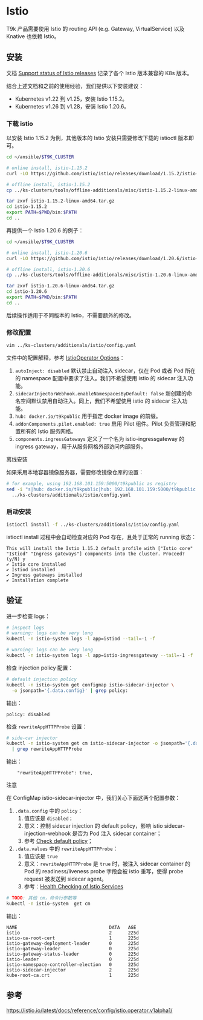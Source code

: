 # Istio


T9k 产品需要使用 Istio 的 routing API (e.g. Gateway, VirtualService) 以及 Knative 也依赖 Istio。

## 安装

文档 [Support status of Istio releases](https://istio.io/latest/docs/releases/supported-releases/#support-status-of-istio-releases) 记录了各个 Istio 版本兼容的 K8s 版本。

结合上述文档和之前的使用经验，我们提供以下安装建议：

* Kubernetes v1.22 到 v1.25，安装 Istio 1.15.2。
* Kubernetes v1.26 到 v1.28，安装 Istio 1.20.6。

### 下载 istio

以安装 Istio 1.15.2 为例，其他版本的 Istio 安装只需要修改下载的 istioctl 版本即可。

```bash
cd ~/ansible/$T9K_CLUSTER

# online install, istio-1.15.2
curl -LO https://github.com/istio/istio/releases/download/1.15.2/istio-1.15.2-linux-amd64.tar.gz

# offline install, istio-1.15.2
cp ../ks-clusters/tools/offline-additionals/misc/istio-1.15.2-linux-amd64.tar.gz ./

tar zxvf istio-1.15.2-linux-amd64.tar.gz
cd istio-1.15.2
export PATH=$PWD/bin:$PATH
cd ..
```

再提供一个 Istio 1.20.6 的例子：

```bash
cd ~/ansible/$T9K_CLUSTER

# online install, istio-1.20.6
curl -LO https://github.com/istio/istio/releases/download/1.20.6/istio-1.20.6-linux-amd64.tar.gz

# offline install, istio-1.20.6
cp ../ks-clusters/tools/offline-additionals/misc/istio-1.20.6-linux-amd64.tar.gz ./

tar zxvf istio-1.20.6-linux-amd64.tar.gz
cd istio-1.20.6
export PATH=$PWD/bin:$PATH
cd ..
```

后续操作适用于不同版本的 Istio，不需要额外的修改。

### 修改配置

```bash
vim ../ks-clusters/additionals/istio/config.yaml
```

文件中的配置解释，参考 <a target="_blank" rel="noopener noreferrer" href="https://istio.io/latest/docs/reference/config/istio.operator.v1alpha1/">IstioOperator Options</a>：

1. `autoInject: disabled` 默认禁止自动注入 sidecar，仅在 Pod 或者 Pod 所在的 namespace 配置中要求了注入。我们不希望使用 istio 的 sidecar 注入功能。
1. `sidecarInjectorWebhook.enableNamespacesByDefault: false` 新创建的命名空间默认禁用自动注入。同上，我们不希望使用 istio 的 sidecar 注入功能。
1. `hub: docker.io/t9kpublic` 用于指定 docker image 的前缀。
1. `addonComponents.pilot.enabled: true` 启用 Pilot 组件。Pilot 负责管理和配置所有的 Istio 服务网格。
1. `components.ingressGateways` 定义了一个名为 istio-ingressgateway 的 ingress gateway，用于从服务网格外部访问内部服务。

<aside class="note">
<div class="title">离线安装</div>

如果采用本地容器镜像服务器，需要修改镜像仓库的设置：

```bash
# for example, using 192.168.101.159:5000/t9kpublic as registry
sed -i "s|hub: docker.io/t9kpublic|hub: 192.168.101.159:5000/t9kpublic|g" \
  ../ks-clusters/additionals/istio/config.yaml
```
</aside>

### 启动安装

```bash
istioctl install -f ../ks-clusters/additionals/istio/config.yaml
```
istioctl install 过程中会自动检查对应的 Pod 存在，且处于正常的 running 状态：

```console
This will install the Istio 1.15.2 default profile with ["Istio core" "Istiod" "Ingress gateways"] components into the cluster. Proceed? (y/N) y
✔ Istio core installed
✔ Istiod installed
✔ Ingress gateways installed
✔ Installation complete
```

## 验证

进一步检查 logs：

```bash
# inspect logs
# warning: logs can be very long
kubectl -n istio-system logs -l app=istiod --tail=-1 -f

# warning: logs can be very long
kubectl -n istio-system logs -l app=istio-ingressgateway --tail=-1 -f
```

检查 injection policy 配置：

```bash
# default injection policy 
kubectl -n istio-system get configmap istio-sidecar-injector \
  -o jsonpath='{.data.config}' | grep policy:
```

输出：

```console
policy: disabled
```

检查 `rewriteAppHTTPProbe` 设置：

```bash
# side-car injector
kubectl -n istio-system get cm istio-sidecar-injector -o jsonpath='{.data.values}' \
  | grep rewriteAppHTTPProbe
```
输出：

```console
    "rewriteAppHTTPProbe": true,
```

<aside class="note">
<div class="title">注意</div>


在 ConfigMap istio-sidecar-injector 中，我们关心下面这两个配置参数：

1. `.data.config` 中的 `policy`：
    1. 值应该是 `disabled；`
    1. 意义：控制 sidecar injection 的 default policy，影响 istio sidecar-injection-webhook 是否为 Pod 注入 sidecar container；
    1. 参考 <a target="_blank" rel="noopener noreferrer" href="https://istio.io/v1.1/help/ops/setup/injection/#:~:text=Check%20default%20policy">Check default policy</a>；
1. `.data.values` 中的 `rewriteAppHTTPProbe`：
    1. 值应该是 `true`
    1. 意义：`rewriteAppHTTPProbe` 是 `true` 时，被注入 sidecar container 的 Pod 的 readiness/liveness probe 字段会被 istio 重写，使得 probe request 被发送到 sidecar agent。
    1. 参考：<a target="_blank" rel="noopener noreferrer" href="https://istio.io/latest/docs/ops/configuration/mesh/app-health-check/">Health Checking of Istio Services</a>

</aside>

```bash
# TODO: 其他 cm，命令行参数等
kubectl -n istio-system  get cm
```

输出：

```console
NAME                                  DATA   AGE
istio                                 2      225d
istio-ca-root-cert                    1      225d
istio-gateway-deployment-leader       0      225d
istio-gateway-leader                  0      225d
istio-gateway-status-leader           0      225d
istio-leader                          0      225d
istio-namespace-controller-election   0      225d
istio-sidecar-injector                2      225d
kube-root-ca.crt                      1      225d
```

## 参考

<https://istio.io/latest/docs/reference/config/istio.operator.v1alpha1/>

